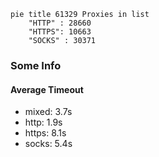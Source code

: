 
```mermaid
pie title 61329 Proxies in list
    "HTTP" : 28660
    "HTTPS": 10663
    "SOCKS" : 30371
```

### Some Info
#### Average Timeout

- mixed: 3.7s
- http: 1.9s
- https: 8.1s
- socks: 5.4s